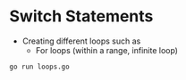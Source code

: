 # Switch Statements

* Creating different loops such as 
  * For loops (within a range, infinite loop)

```
go run loops.go
```
